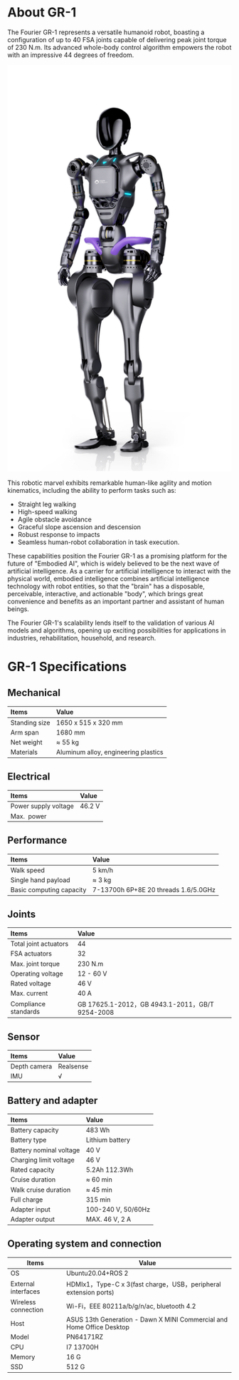 # About GR-1

The Fourier GR-1 represents a versatile humanoid robot, boasting a configuration of up to 40 FSA joints capable of delivering peak joint torque of 230 N.m. Its advanced whole-body control algorithm empowers the robot with an impressive 44 degrees of freedom.

![1699499072424](image/aboutgr-1/1699499072424.png ":size=40%")

This robotic marvel exhibits remarkable human-like agility and motion kinematics, including the ability to perform tasks such as:

* Straight leg walking
* High-speed walking
* Agile obstacle avoidance
* Graceful slope ascension and descension
* Robust response to impacts
* Seamless human-robot collaboration in task execution.

These capabilities position the Fourier GR-1 as a promising platform for the future of "Embodied AI", which is widely believed to be the next wave of artificial intelligence. As a carrier for artificial intelligence to interact with the physical world, embodied intelligence combines artificial intelligence technology with robot entities, so that the "brain" has a disposable, perceivable, interactive, and actionable "body", which brings great convenience and benefits as an important partner and assistant of human beings.

The Fourier GR-1's scalability lends itself to the validation of various AI models and algorithms, opening up exciting possibilities for applications in industries, rehabilitation, household, and research.

# GR-1 Specifications

## Mechanical

| Items         | Value                                |
| :------------ | :----------------------------------- |
| Standing size | 1650 x 515 x 320 mm                  |
| Arm span      | 1680 mm                              |
| Net weight    | ≈ 55 kg                              |
| Materials     | Aluminum alloy, engineering plastics |

## Electrical

| Items                | Value  |
| :------------------- | :----- |
| Power supply voltage | 46.2 V |
| Max.  power          |        |

## Performance

| Items                    | Value                                |
| :----------------------- | :----------------------------------- |
| Walk speed               | 5 km/h                               |
| Single hand payload      | ≈ 3 kg                               |
| Basic computing capacity | 7-13700h 6P+8E 20 threads 1.6/5.0GHz |

## Joints

| Items                 | Value                                           |
| :-------------------- | :---------------------------------------------- |
| Total joint actuators | 44                                              |
| FSA actuators         | 32                                              |
| Max. joint torque     | 230 N.m                                         |
| Operating voltage     | 12 - 60 V                                       |
| Rated voltage         | 46 V                                            |
| Max. current          | 40 A                                            |
| Compliance standards  | GB 17625.1-2012，GB 4943.1-2011，GB/T 9254-2008 |

## Sensor

| Items        | Value     |
| :----------- | :-------- |
| Depth camera | Realsense |
| IMU          | √         |

## Battery and adapter

| Items                   | Value              |
| :---------------------- | :----------------- |
| Battery capacity        | 483 Wh             |
| Battery type            | Lithium battery    |
| Battery nominal voltage | 40 V               |
| Charging limit voltage  | 46 V               |
| Rated capacity          | 5.2Ah 112.3Wh      |
| Cruise duration         | ≈ 60 min           |
| Walk cruise duration    | ≈ 45 min           |
| Full charge             | 315 min            |
| Adapter input           | 100-240 V, 50/60Hz |
| Adapter output          | MAX. 46 V, 2 A     |

## Operating system and connection

| Items               | Value                                                                 |
| ------------------- | --------------------------------------------------------------------- |
| OS                  | Ubuntu20.04+ROS 2                                                     |
| External interfaces | HDMIx1，Type-C x 3(fast charge，USB，peripheral extension ports)      |
| Wireless connection | Wi-Fi，EEE 80211a/b/g/n/ac, bluetooth 4.2                             |
| Host                | ASUS 13th Generation - Dawn X MINI Commercial and Home Office Desktop |
| Model               | PN64171RZ                                                             |
| CPU                 | I7 13700H                                                             |
| Memory              | 16 G                                                                  |
| SSD                 | 512 G                                                                 |
